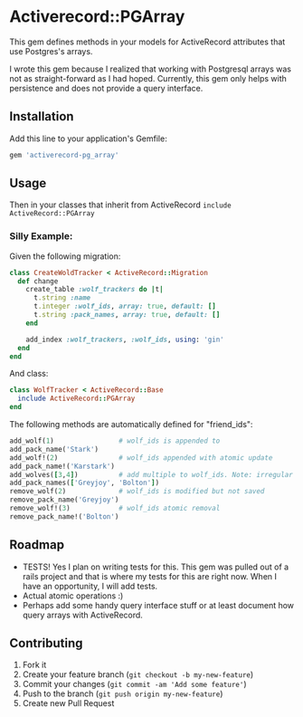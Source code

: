 # Activerecord::PGArray

This gem defines methods in your models for ActiveRecord attributes that use Postgres's arrays.

I wrote this gem because I realized that working with Postgresql arrays was not as straight-forward as I had hoped. Currently, this gem only helps with persistence and does not provide a query interface.

## Installation

Add this line to your application's Gemfile:

```ruby
gem 'activerecord-pg_array'
```

## Usage

Then in your classes that inherit from ActiveRecord `include ActiveRecord::PGArray`

### Silly Example:

Given the following migration:

```ruby
class CreateWoldTracker < ActiveRecord::Migration
  def change
    create_table :wolf_trackers do |t|
      t.string :name
      t.integer :wolf_ids, array: true, default: []
      t.string :pack_names, array: true, default: []
    end

    add_index :wolf_trackers, :wolf_ids, using: 'gin'
  end
end
```

And class:

```ruby
class WolfTracker < ActiveRecord::Base
  include ActiveRecord::PGArray
end
```

The following methods are automatically defined for "friend_ids":

```ruby
add_wolf(1)                # wolf_ids is appended to
add_pack_name('Stark')
add_wolf!(2)               # wolf_ids appended with atomic update
add_pack_name!('Karstark')
add_wolves([3,4])          # add multiple to wolf_ids. Note: irregular plural method name
add_pack_names(['Greyjoy', 'Bolton'])
remove_wolf(2)             # wolf_ids is modified but not saved
remove_pack_name('Greyjoy')
remove_wolf!(3)            # wolf_ids atomic removal
remove_pack_name!('Bolton')
```

## Roadmap

* TESTS! Yes I plan on writing tests for this. This gem was pulled out of a rails project and that is where my tests for this are right now. When I have an opportunity, I will add tests.
* Actual atomic operations :)
* Perhaps add some handy query interface stuff or at least document how query arrays with ActiveRecord.

## Contributing

1. Fork it
2. Create your feature branch (`git checkout -b my-new-feature`)
3. Commit your changes (`git commit -am 'Add some feature'`)
4. Push to the branch (`git push origin my-new-feature`)
5. Create new Pull Request
